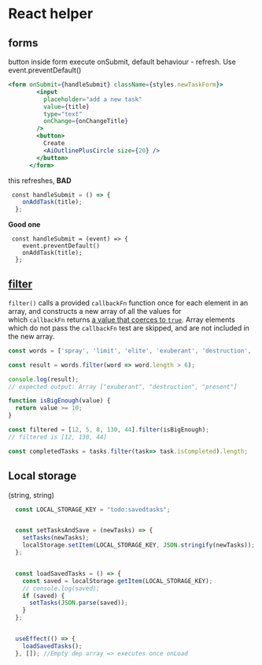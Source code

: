 # React helper

## forms
button inside form execute onSubmit, default behaviour - refresh.
Use event.preventDefault()

``` jsx
<form onSubmit={handleSubmit} className={styles.newTaskForm}>
        <input
          placeholder="add a new task"
          value={title}
          type="text"
          onChange={onChangeTitle}
        />
        <button>
          Create
          <AiOutlinePlusCircle size={20} />
        </button>
      </form>
```

this refreshes, **BAD**
``` jsx
 const handleSubmit = () => {
    onAddTask(title);
  };
```

**Good one**

``` JSX
 const handleSubmit = (event) => {
    event.preventDefault()
    onAddTask(title);
  };
```

## [filter](https://developer.mozilla.org/en-US/docs/Web/JavaScript/Reference/Global_Objects/Array/filter)

`filter()` calls a provided `callbackFn` function once for each element in an array, and constructs a new array of all the values for which `callbackFn` returns [a value that coerces to `true`](https://developer.mozilla.org/en-US/docs/Glossary/Truthy). Array elements which do not pass the `callbackFn` test are skipped, and are not included in the new array.

``` js
const words = ['spray', 'limit', 'elite', 'exuberant', 'destruction', 'present'];

const result = words.filter(word => word.length > 6);

console.log(result);
// expected output: Array ["exuberant", "destruction", "present"]

```

```js 
function isBigEnough(value) {
  return value >= 10;
}

const filtered = [12, 5, 8, 130, 44].filter(isBigEnough);
// filtered is [12, 130, 44]

```

``` jsx
const completedTasks = tasks.filter(task=> task.isCompleted).length;
```

## Local storage
(string, string)
``` jsx
  const LOCAL_STORAGE_KEY = "todo:savedtasks";


  const setTasksAndSave = (newTasks) => {
    setTasks(newTasks);
    localStorage.setItem(LOCAL_STORAGE_KEY, JSON.stringify(newTasks));
  };


  const loadSavedTasks = () => {
    const saved = localStorage.getItem(LOCAL_STORAGE_KEY);
    // console.log(saved);
    if (saved) {
      setTasks(JSON.parse(saved));
    }
  };


  useEffect(() => {
    loadSavedTasks();
  }, []); //Empty dep array => executes once onLoad
```